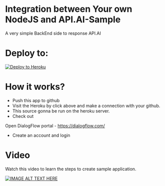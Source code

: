 # Integration between Your own NodeJS and API.AI-Sample 

A very simple BackEnd side to response API.AI

# Deploy to:
[![Deploy to Heroku](https://www.herokucdn.com/deploy/button.svg)](https://heroku.com/deploy)

# How it works?
- Push this app to github
- Visit the Heroku by click above and make a connection with your github.
- This source gonna be run on the heroku server.
- Check out  

Open DialogFlow portal - https://dialogflow.com/
- Create an account and login

# Video
Watch this video to learn the steps to create sample application.

[![IMAGE ALT TEXT HERE](https://img.youtube.com/vi/VX7SSnvpj-8/0.jpg)](https://www.youtube.com/watch?v=VX7SSnvpj-8)
